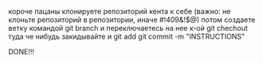 короче пацаны клонируете репозиторий кента к себе (важно: не клоньте 
репозиторий в репозитории, иначе #!409&!$@) 
потом создаете ветку командой git branch <name>
и переключаетесь на нее к-ой  git chechout <name>
туда че нибудь закидывайте и
git add <file>
git commit -m "INSTRUCTIONS"

DONE!!!
